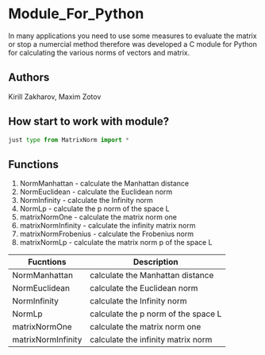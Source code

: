 # Module_For_Python
In many applications you need to use some measures to evaluate the matrix or stop a numercial method therefore was developed a C module for Python for calculating the various norms of vectors and matrix.

## Authors
Kirill Zakharov, Maxim Zotov

## How start to work with module?
```python
just type from MatrixNorm import *
``````
## Functions
1. NormManhattan - calculate the Manhattan distance
2. NormEuclidean - calculate the  Euclidean norm
3. NormInfinity - calculate the Infinity norm
4. NormLp - calculate the p norm of the space L
5. matrixNormOne - calculate the matrix norm one
6. matrixNormInfinity - calculate the infinity matrix norm
7. matrixNormFrobenius - calculate the Frobenius norm
8. matrixNormLp - calculate the matrix norm p of the space L

Fucntions|Description                               
 ---|--- 
NormManhattan      |calculate the Manhattan distance          
NormEuclidean      |calculate the  Euclidean norm             
NormInfinity       |calculate the Infinity norm               
NormLp             |calculate the p norm of the space L       
matrixNormOne      |calculate the matrix norm one             
matrixNormInfinity |calculate the infinity matrix norm        
